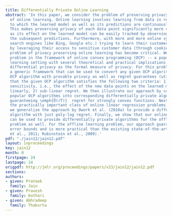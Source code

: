```yaml
---
title: Differentially Private Online Learning
abstract: 'In this paper, we consider the problem of preserving privacy in the context
  of online learning. Online learning involves learning from data in real-time, due
  to which the learned model as well as its predictions are continuously changing.
  This makes preserving privacy of each data point significantly more challenging
  as its effect on the learned model can be easily tracked by observing changes in
  the subsequent predictions. Furthermore, with more and more online systems (e.g.
  search engines like Bing, Google etc.) trying to learn their customers'' behavior
  by leveraging their access to sensitive customer data (through cookies etc.), the
  problem of privacy preserving online learning has become critical. We study the
  problem in the framework of online convex programming (OCP) -- a popular online
  learning setting with several theoretical and practical implications -- while using
  differential privacy as the formal measure of privacy. For this problem, we provide
  a generic framework that can be used to convert any given OCP algorithm into a private
  OCP algorithm with provable privacy as well as regret guarantees (utility), provided
  that the given OCP algorithm satisfies the following two criteria: 1) linearly decreasing
  sensitivity, i.e., the effect of the new data points on the learned model decreases
  linearly, 2) sub-linear regret. We then illustrate our approach by converting two
  popular OCP algorithms into corresponding differentially private algorithms while
  guaranteeing \emph{Õ(√T)}  regret for strongly convex functions. Next, we consider
  the practically important class of online linear regression problems, for which
  we generalize the approach by Dwork et al. (2010a) to provide a differentially private
  algorithm with just poly-log regret. Finally, we show that our online learning framework
  can be used to provide differentially private algorithms for the offline learning
  problem as well. For the offline learning problem, our approach guarantees \emph{better}
  error bounds and is more practical than the existing state-of-the-art methods (Chaudhuri
  et al., 2011; Rubinstein et al., 2009).'
pdf: "./jain12/jain12.pdf"
layout: inproceedings
key: jain12
month: 0
firstpage: 24
lastpage: 24
origpdf: http://jmlr.org/proceedings/papers/v23/jain12/jain12.pdf
sections: 
authors:
- given: Prateek
  family: Jain
- given: Pravesh
  family: Kothari
- given: Abhradeep
  family: Thakurta
---
```

